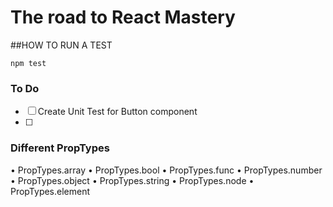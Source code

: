# The road to React Mastery


##HOW TO RUN A TEST


```npm test```

### To Do
- [ ] Create Unit Test for Button component
- [ ]

### Different PropTypes

• PropTypes.array
• PropTypes.bool
• PropTypes.func
• PropTypes.number
• PropTypes.object
• PropTypes.string
• PropTypes.node
• PropTypes.element